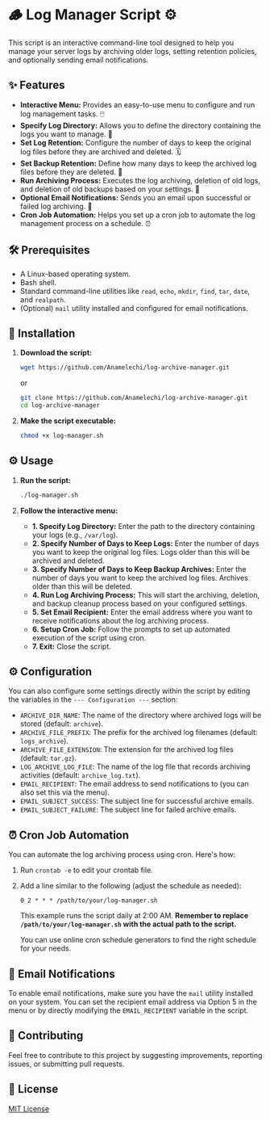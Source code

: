 # 🪵 Log Manager Script ⚙️

This script is an interactive command-line tool designed to help you manage your server logs by archiving older logs, setting retention policies, and optionally sending email notifications.

## ✨ Features

* **Interactive Menu:** Provides an easy-to-use menu to configure and run log management tasks. 🖱️
* **Specify Log Directory:** Allows you to define the directory containing the logs you want to manage. 📂
* **Set Log Retention:** Configure the number of days to keep the original log files before they are archived and deleted. 🗓️
* **Set Backup Retention:** Define how many days to keep the archived log files before they are deleted. 💾
* **Run Archiving Process:** Executes the log archiving, deletion of old logs, and deletion of old backups based on your settings. 🚀
* **Optional Email Notifications:** Sends you an email upon successful or failed log archiving. 📧
* **Cron Job Automation:** Helps you set up a cron job to automate the log management process on a schedule. ⏰

## 🛠️ Prerequisites

* A Linux-based operating system.
* Bash shell.
* Standard command-line utilities like `read`, `echo`, `mkdir`, `find`, `tar`, `date`, and `realpath`.
* (Optional) `mail` utility installed and configured for email notifications.

## 💾 Installation

1.  **Download the script:**
    ```bash
    wget https://github.com/Anamelechi/log-archive-manager.git
    ```
    or
    ```bash
    git clone https://github.com/Anamelechi/log-archive-manager.git
    cd log-archive-manager
    ```

2.  **Make the script executable:**
    ```bash
    chmod +x log-manager.sh
    ```

## ⚙️ Usage

1.  **Run the script:**
    ```bash
    ./log-manager.sh
    ```

2.  **Follow the interactive menu:**
    * **1. Specify Log Directory:** Enter the path to the directory containing your logs (e.g., `/var/log`).
    * **2. Specify Number of Days to Keep Logs:** Enter the number of days you want to keep the original log files. Logs older than this will be archived and deleted.
    * **3. Specify Number of Days to Keep Backup Archives:** Enter the number of days you want to keep the archived log files. Archives older than this will be deleted.
    * **4. Run Log Archiving Process:** This will start the archiving, deletion, and backup cleanup process based on your configured settings.
    * **5. Set Email Recipient:** Enter the email address where you want to receive notifications about the log archiving process.
    * **6. Setup Cron Job:** Follow the prompts to set up automated execution of the script using cron.
    * **7. Exit:** Close the script.

## ⚙️ Configuration

You can also configure some settings directly within the script by editing the variables in the `--- Configuration ---` section:

* `ARCHIVE_DIR_NAME`: The name of the directory where archived logs will be stored (default: `archive`).
* `ARCHIVE_FILE_PREFIX`: The prefix for the archived log filenames (default: `logs_archive`).
* `ARCHIVE_FILE_EXTENSION`: The extension for the archived log files (default: `tar.gz`).
* `LOG_ARCHIVE_LOG_FILE`: The name of the log file that records archiving activities (default: `archive_log.txt`).
* `EMAIL_RECIPIENT`: The email address to send notifications to (you can also set this via the menu).
* `EMAIL_SUBJECT_SUCCESS`: The subject line for successful archive emails.
* `EMAIL_SUBJECT_FAILURE`: The subject line for failed archive emails.

## ⏰ Cron Job Automation

You can automate the log archiving process using cron. Here's how:

1.  Run `crontab -e` to edit your crontab file.
2.  Add a line similar to the following (adjust the schedule as needed):

    ```cron
    0 2 * * * /path/to/your/log-manager.sh
    ```

    This example runs the script daily at 2:00 AM. **Remember to replace `/path/to/your/log-manager.sh` with the actual path to the script.**

    You can use online cron schedule generators to find the right schedule for your needs.

## 📧 Email Notifications

To enable email notifications, make sure you have the `mail` utility installed on your system. You can set the recipient email address via Option 5 in the menu or by directly modifying the `EMAIL_RECIPIENT` variable in the script.

## 🤝 Contributing

Feel free to contribute to this project by suggesting improvements, reporting issues, or submitting pull requests.

## 📄 License

[MIT License](LICENSE)

